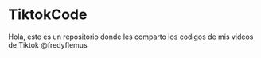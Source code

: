 # TiktokCode

Hola, este es un repositorio donde les comparto los codigos de mis videos de Tiktok
@fredyflemus
